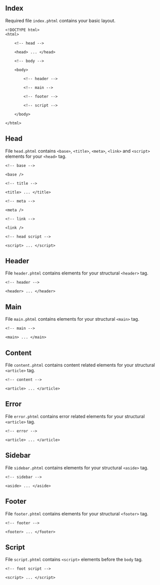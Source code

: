 Index
-----

Required file `index.phtml` contains your basic layout.

```
<!DOCTYPE html>
<html>

	<!-- head -->

	<head> ... </head>

	<!-- body -->

	<body>
	
		<!-- header -->
		
		<!-- main -->
		
		<!-- footer -->
		
		<!-- script -->
	
	</body>

</html>
```


Head
----

File `head.phtml` contains `<base>`, `<title>`, `<meta>`, `<link>` and `<script>` elements for your `<head>` tag.

```
<!-- base -->

<base />

<!-- title -->

<title> ... </title>

<!-- meta -->

<meta />

<!-- link -->

<link />

<!-- head script -->

<script> ... </script>
```


Header
------

File `header.phtml` contains elements for your structural `<header>` tag.

```
<!-- header -->

<header> ... </header>
```


Main
----

File `main.phtml` contains elements for your structural `<main>` tag.

```
<!-- main -->

<main> ... </main>
```


Content
-------

File `content.phtml` contains content related elements for your structural `<article>` tag.

```
<!-- content -->

<article> ... </article>
```


Error
-----

File `error.phtml` contains error related elements for your structural `<article>` tag.

```
<!-- error -->

<article> ... </article>
```


Sidebar
-------

File `sidebar.phtml` contains elements for your structural `<aside>` tag.

```
<!-- sidebar -->

<aside> ... </aside>
```


Footer
------

File `footer.phtml` contains elements for your structural `<footer>` tag.

```
<!-- footer -->

<footer> ... </footer>
```


Script
------

File `script.phtml` contains `<script>` elements before the `body` tag.

```
<!-- foot script -->

<script> ... </script>
```